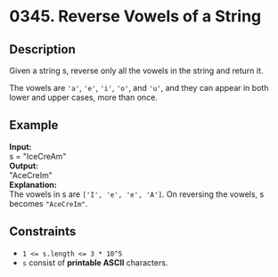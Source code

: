 # 0345. Reverse Vowels of a String

## Description

Given a string s, reverse only all the vowels in the string and return it.

The vowels are `'a'`, `'e'`, `'i'`, `'o'`, and `'u'`, and they can appear in both lower and upper cases, more than once.

## Example

**Input:**  
s = "IceCreAm"
<br>
**Output:**
<br>
"AceCreIm"
<br>
**Explanation:**
<br>
The vowels in s are `['I', 'e', 'e', 'A']`. On reversing the vowels, s becomes `"AceCreIm"`.

## Constraints

- `1 <= s.length <= 3 * 10^5`
- `s` consist of **printable ASCII** characters.
